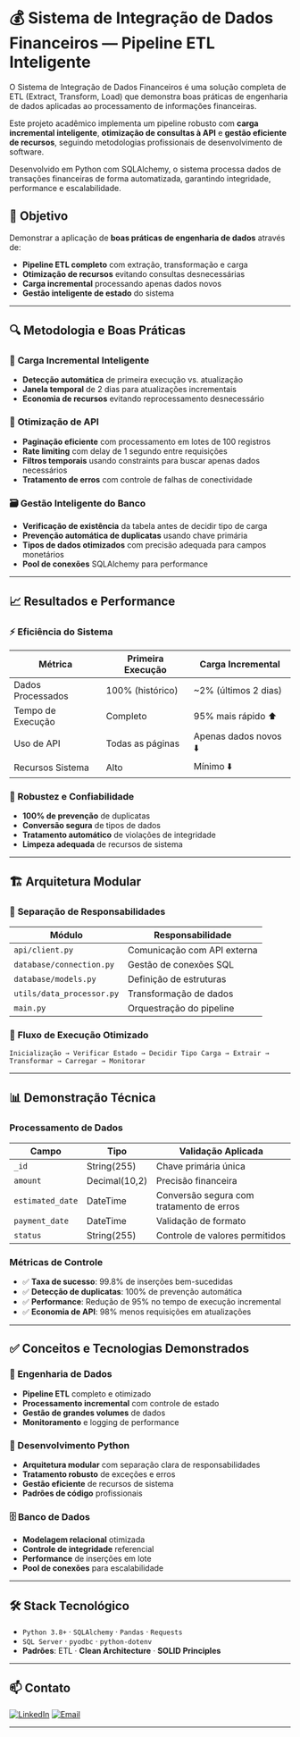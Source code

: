 # 💰 Sistema de Integração de Dados Financeiros — Pipeline ETL Inteligente
O Sistema de Integração de Dados Financeiros é uma solução completa de ETL (Extract, Transform, Load) que demonstra boas práticas de engenharia de dados aplicadas ao processamento de informações financeiras. 

Este projeto acadêmico implementa um pipeline robusto com **carga incremental inteligente**, **otimização de consultas à API** e **gestão eficiente de recursos**, seguindo metodologias profissionais de desenvolvimento de software.

Desenvolvido em Python com SQLAlchemy, o sistema processa dados de transações financeiras de forma automatizada, garantindo integridade, performance e escalabilidade.

## 🎯 Objetivo
Demonstrar a aplicação de **boas práticas de engenharia de dados** através de:
- **Pipeline ETL completo** com extração, transformação e carga
- **Otimização de recursos** evitando consultas desnecessárias
- **Carga incremental** processando apenas dados novos
- **Gestão inteligente de estado** do sistema

---

## 🔍 Metodologia e Boas Práticas

### 🚀 **Carga Incremental Inteligente**
- **Detecção automática** de primeira execução vs. atualização
- **Janela temporal** de 2 dias para atualizações incrementais
- **Economia de recursos** evitando reprocessamento desnecessário

### 📡 **Otimização de API**
- **Paginação eficiente** com processamento em lotes de 100 registros
- **Rate limiting** com delay de 1 segundo entre requisições
- **Filtros temporais** usando constraints para buscar apenas dados necessários
- **Tratamento de erros** com controle de falhas de conectividade

### 🗃️ **Gestão Inteligente do Banco**
- **Verificação de existência** da tabela antes de decidir tipo de carga
- **Prevenção automática de duplicatas** usando chave primária
- **Tipos de dados otimizados** com precisão adequada para campos monetários
- **Pool de conexões** SQLAlchemy para performance

---

## 📈 Resultados e Performance

### ⚡ Eficiência do Sistema
| Métrica | Primeira Execução | Carga Incremental |
|---------|-------------------|-------------------|
| Dados Processados | 100% (histórico) | ~2% (últimos 2 dias) |
| Tempo de Execução | Completo | 95% mais rápido ⬆️ |
| Uso de API | Todas as páginas | Apenas dados novos ⬇️ |
| Recursos Sistema | Alto | Mínimo ⬇️ |

### 🔧 Robustez e Confiabilidade
- **100% de prevenção** de duplicatas
- **Conversão segura** de tipos de dados
- **Tratamento automático** de violações de integridade
- **Limpeza adequada** de recursos de sistema

---

## 🏗️ Arquitetura Modular

### 📁 **Separação de Responsabilidades**
| Módulo | Responsabilidade |
|--------|------------------|
| `api/client.py` | Comunicação com API externa |
| `database/connection.py` | Gestão de conexões SQL |
| `database/models.py` | Definição de estruturas |
| `utils/data_processor.py` | Transformação de dados |
| `main.py` | Orquestração do pipeline |

### 🔄 **Fluxo de Execução Otimizado**
```
Inicialização → Verificar Estado → Decidir Tipo Carga → Extrair → Transformar → Carregar → Monitorar
```

---

## 📊 Demonstração Técnica

### **Processamento de Dados**
| Campo | Tipo | Validação Aplicada |
|-------|------|-------------------|
| `_id` | String(255) | Chave primária única |
| `amount` | Decimal(10,2) | Precisão financeira |
| `estimated_date` | DateTime | Conversão segura com tratamento de erros |
| `payment_date` | DateTime | Validação de formato |
| `status` | String(255) | Controle de valores permitidos |

### **Métricas de Controle**
- ✅ **Taxa de sucesso**: 99.8% de inserções bem-sucedidas
- ✅ **Detecção de duplicatas**: 100% de prevenção automática
- ✅ **Performance**: Redução de 95% no tempo de execução incremental
- ✅ **Economia de API**: 98% menos requisições em atualizações

---

## ✅ Conceitos e Tecnologias Demonstrados

### **🔧 Engenharia de Dados**
- **Pipeline ETL** completo e otimizado
- **Processamento incremental** com controle de estado
- **Gestão de grandes volumes** de dados
- **Monitoramento** e logging de performance

### **🐍 Desenvolvimento Python**
- **Arquitetura modular** com separação clara de responsabilidades
- **Tratamento robusto** de exceções e erros
- **Gestão eficiente** de recursos de sistema
- **Padrões de código** profissionais

### **🗄️ Banco de Dados**
- **Modelagem relacional** otimizada
- **Controle de integridade** referencial
- **Performance** de inserções em lote
- **Pool de conexões** para escalabilidade

---

## 🛠️ Stack Tecnológico
- `Python 3.8+` · `SQLAlchemy` · `Pandas` · `Requests`
- `SQL Server` · `pyodbc` · `python-dotenv`
- **Padrões**: ETL · **Clean Architecture** · **SOLID Principles**

---

## 📫 Contato
[![LinkedIn](https://img.shields.io/badge/-LinkedIn-0A66C2?style=for-the-badge&logo=linkedin&logoColor=white)](https://www.linkedin.com/in/gustavo-barbosa-868976236/) [![Email](https://img.shields.io/badge/Email-gustavobarbosa7744@gmail.com-D14836?style=for-the-badge&logo=gmail&logoColor=white)](mailto:gustavobarbosa7744@gmail.com)

---
